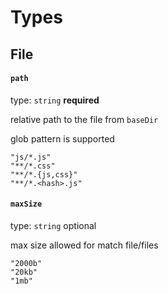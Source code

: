 # Types

## File

#### `path`

type: `string` **required**

relative path to the file from `baseDir`

glob pattern is supported

```
"js/*.js"
"**/*.css"
"**/*.{js,css}"
"**/*.<hash>.js"
```

#### `maxSize`

type: `string` optional

max size allowed for match file/files

```
"2000b"
"20kb"
"1mb"
```
